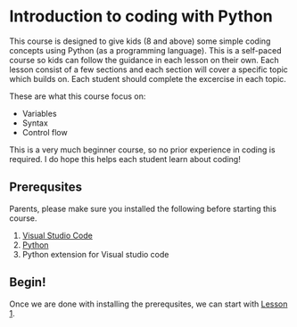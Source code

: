 # Introduction to coding with Python

This course is designed to give kids (8 and above) some simple coding concepts using Python (as a programming language). This is a self-paced course so kids can follow the guidance in each lesson on their own. Each lesson consist of a few sections and each section will cover a specific topic which builds on. Each student should complete the excercise in each topic.

These are what this course focus on:

* Variables
* Syntax
* Control flow

This is a very much beginner course, so no prior experience in coding is required. I do hope this helps each student learn about coding!

## Prerequsites

Parents, please make sure you installed the following before starting this course.

1. [Visual Studio Code](https://code.visualstudio.com/)
2. [Python](https://www.python.org/downloads/)
3. Python extension for Visual studio code

## Begin!

Once we are done with installing the prerequsites, we can start with [Lesson 1](lesson1/lesson1.1.md).
